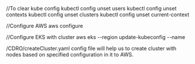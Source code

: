 //To clear kube config
kubectl config unset users
kubectl config unset contexts
kubectl config unset clusters
kubectl config unset current-context

//Configure AWS
aws configure

//Configure EKS with cluster
aws eks --region <region> update-kubeconfig --name <Clustername>

/CDRO/createCluster.yaml config file will help us to create cluster with nodes based on specified configuration in it to AWS.
